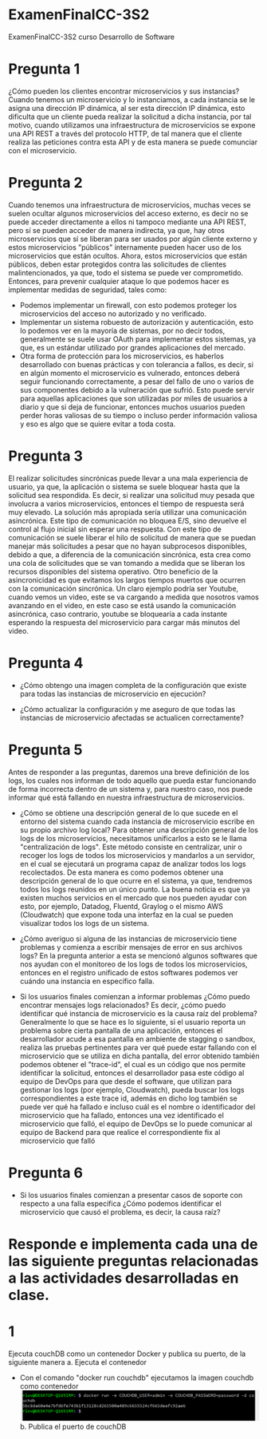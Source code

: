 # ExamenFinalCC-3S2
ExamenFinalCC-3S2 curso Desarrollo de Software

# Pregunta 1
¿Cómo pueden los clientes encontrar microservicios y sus instancias?
Cuando tenemos un microservicio y lo instanciamos, a cada instancia se le asigna una dirección IP dinámica, al ser esta dirección IP dinámica, esto dificulta que un cliente pueda realizar la solicitud a dicha instancia, por tal motivo, cuando utilizamos una infraestructura de microservicios se expone una API REST a través del protocolo HTTP, de tal manera que el cliente realiza las peticiones contra esta API y de esta manera se puede comunciar con el microservicio.

# Pregunta 2
Cuando tenemos una infraestructura de microservicios, muchas veces se suelen ocultar algunos microservicios del acceso externo, es decir no se puede acceder directamente a ellos ni tampoco mediante una API REST, pero sí se pueden acceder de manera indirecta, ya que, hay otros microservicios que sí se liberan para ser usados por algún cliente externo y estos microservicios "públicos" internamente pueden hacer uso de los microservicios que están ocultos. Ahora, estos microservicios que están públicos, deben estar protegidos contra las solicitudes de clientes malintencionados, ya que, todo el sistema se puede ver comprometido. Entonces, para prevenir cualquier ataque lo que podemos hacer es implementar medidas de seguridad, tales como:
- Podemos implementar un firewall, con esto podemos proteger los microservicios del acceso no autorizado y no verificado.
- Implementar un sistema robuesto de autorización y autenticación, esto lo podemos ver en la mayoría de sistemas, por no decir todos, generalmente se suele usar OAuth para implementar estos sistemas, ya que, es un estándar utilizado por grandes aplicaciones del mercado.
- Otra forma de protección para los microservicios, es haberlos desarrollado con buenas prácticas y con tolerancia a fallos, es decir, si en algún momento el microservicio es vulnerado, entonces deberá seguir funcionando correctamente, a pesar del fallo de uno o varios de sus componentes debido a la vulneración que sufrió. Esto puede servir para aquellas aplicaciones que son utilizadas por miles de usuarios a diario y que si deja de funcionar, entonces muchos usuarios pueden perder horas valiosas de su tiempo o incluso perder información valiosa y eso es algo que se quiere evitar a toda costa.

# Pregunta 3
El realizar solicitudes sincrónicas puede llevar a una mala experiencia de usuario, ya que, la aplicación o sistema se suele bloquear hasta que la solicitud sea respondida. Es decir, si realizar una solicitud muy pesada que involucra a varios microservicios, entonces el tiempo de respuesta será muy elevado. La solución más apropiada sería utilizar una comunicación asincrónica. Este tipo de comunicación no bloquea E/S, sino devuelve el control al flujo inicial sin esperar una respuesta. Con este tipo de comunicación se suele liberar el hilo de solicitud de manera que se puedan manejar más solicitudes a pesar que no hayan subprocesos disponibles, debido a que, a diferencia de la comunicación sincrónica, esta crea como una cola de solicitudes que se van tomando a medida que se liberan los recursos disponibles del sistema operativo. Otro beneficio de la asincronicidad es que evitamos los largos tiempos muertos que ocurren con la comunicación sincrónica. Un claro ejemplo podría ser Youtube, cuando vemos un video, este se va cargando a medida que nosotros vamos avanzando en el video, en este caso se está usando la comunicación asincrónica, caso contrario, youtube se bloquearía a cada instante esperando la respuesta del microservicio para cargar más minutos del video.

# Pregunta 4
- ¿Cómo obtengo una imagen completa de la configuración que existe para todas las instancias de microservicio en ejecución?

- ¿Cómo actualizar la configuración y me aseguro de que todas las instancias de microservicio afectadas se actualicen correctamente?

# Pregunta 5
Antes de responder a las preguntas, daremos una breve definición de los logs, los cuales nos informan de todo aquello que pueda estar funcionando de forma incorrecta dentro de un sistema y, para nuestro caso, nos puede informar qué está fallando en nuestra infraestructura de microservicios.

- ¿Cómo se obtiene una descripción general de lo que sucede en el entorno del sistema cuando cada instancia de microservicio escribe en su propio archivo log local?
Para obtener una descripción general de los logs de los microservicios, necesitamos unificarlos a esto se le llama "centralización de logs". Este método consiste en centralizar, unir o recoger los logs de todos los microservicios y mandarlos a un servidor, en el cual se ejecutará un programa capaz de analizar todos los logs recolectados. De esta manera es como podemos obtener una descripción general de lo que ocurre en el sistema, ya que, tendremos todos los logs reunidos en un único punto. La buena noticia es que ya existen muchos servicios en el mercado que nos pueden ayudar con esto, por ejemplo, Datadog, Fluentd, Graylog o el mismo AWS (Cloudwatch) que expone toda una interfaz en la cual se pueden visualizar todos los logs de un sistema.

- ¿Cómo averiguo si alguna de las instancias de microservicio tiene problemas y comienza a escribir mensajes de error en sus archivos logs?
En la pregunta anterior a esta se mencionó algunos softwares que nos ayudan con el monitoreo de los logs de todos los microservicios, entonces en el registro unificado de estos softwares podemos ver cuándo una instancia en específico falla.

- Si los usuarios finales comienzan a informar problemas ¿Cómo puedo encontrar mensajes logs relacionados? Es decir, ¿cómo puedo identificar qué instancia de microservicio es la causa raíz del problema?
Generalmente lo que se hace es lo siguiente, si el usuario reporta un problema sobre cierta pantalla de una aplicación, entonces el desarrollador acude a esa pantalla en ambiente de stagging o sandbox, realiza las pruebas pertinentes para ver qué puede estar fallando con el microservicio que se utiliza en dicha pantalla, del error obtenido también podemos obtener el "trace-id", el cual es un código que nos permite identificar la solicitud, entonces el desarrollador pasa este código al equipo de DevOps para que desde el software, que utilizan para gestionar los logs (por ejemplo, Cloudwatch), pueda buscar los logs correspondientes a este trace id, además en dicho log también se puede ver qué ha fallado e incluso cuál es el nombre o identificador del microservicio que ha fallado, entonces una vez identificado el microservicio que falló, el equipo de DevOps se lo puede comunicar al equipo de Backend para que realice el correspondiente fix al microservicio que falló

# Pregunta 6
- Si los usuarios finales comienzan a presentar casos de soporte con respecto a una falla específica ¿Cómo podemos identificar el microservicio que causó el problema, es decir, la causa raíz?


# Responde e implementa cada una de las siguiente preguntas relacionadas a las actividades desarrolladas en clase.

# 1
Ejecuta couchDB como un contenedor Docker y publica su puerto, de la siguiente manera
a. Ejecuta el contenedor
- Con el comando "docker run couchdb" ejecutamos la imagen couchdb como contenedor
![Alt text](https://raw.githubusercontent.com/ricardoolivaresventura/ExamenFinalCC-3S2/main/docker-couchdb.PNG "")
b. Publica el puerto de couchDB


